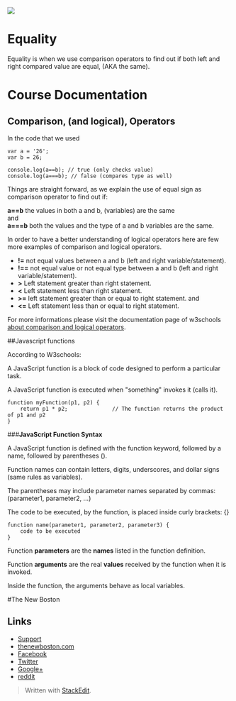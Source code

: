 ![](http://i.imgur.com/BgUMUGU.png)    
 
# Equality
  
Equality is when we use comparison  operators to find out if both left and right compared value are equal, (AKA the same).       


# Course Documentation


## Comparison, (and logical), Operators

In the code that we used  
  

    var a = '26';
    var b = 26;
    
    console.log(a==b); // true (only checks value)
    console.log(a===b); // false (compares type as well)

  
  Things are straight forward, as we explain the use of equal sign as comparison  operator to find out if:
    
 **a==b** the values in both a and b, (variables) are the same  
 and  
 **a===b** both the values and the type of a and b variables are the same.
  
In order to have a better understanding of logical operators here are few more examples of comparison and logical operators.  
  

-  **!=**	not equal  values between a and b (left and right variable/statement).
-   **!==**	not equal value or not equal type  between a and b (left and right variable/statement).
-   **>**	Left statement greater than right statement. 
-   **<** Left statement 	less than right statement. 
-   **>=** 	left statement greater than or equal to right  statement.   and
-   **<=**	 Left statement less than or equal to right statement.

For more informations please visit the documentation page of w3schools [about comparison and logical operators](http://www.w3schools.com/js/js_comparisons.asp).  


##Javascript functions

According to W3schools:  
  
A JavaScript function is a block of code designed to perform a particular task.

A JavaScript function is executed when "something" invokes it (calls it).  

    function myFunction(p1, p2) {
        return p1 * p2;              // The function returns the product of p1 and p2
    }

###**JavaScript Function Syntax**  
  
A JavaScript function is defined with the function keyword, followed by a name, followed by parentheses ().

Function names can contain letters, digits, underscores, and dollar signs (same rules as variables).

The parentheses may include parameter names separated by commas:
(parameter1, parameter2, ...)

The code to be executed, by the function, is placed inside curly brackets: {}  

      
    function name(parameter1, parameter2, parameter3) {
        code to be executed
    }


Function **parameters** are the **names** listed in the function definition.

Function **arguments** are the real **values** received by the function when it is invoked.

Inside the function, the arguments behave as local variables.

#The New Boston   
## Links  

- [Support](https://www.patreon.com/thenewboston)
- [thenewboston.com](https://thenewboston.com/)
- [Facebook](https://www.facebook.com/TheNewBoston-464114846956315/)
- [Twitter](https://twitter.com/bucky_roberts)
- [Google+](https://plus.google.com/+BuckyRoberts)
- [reddit](https://www.reddit.com/r/thenewboston/)  
  
> Written with [StackEdit](https://stackedit.io/).